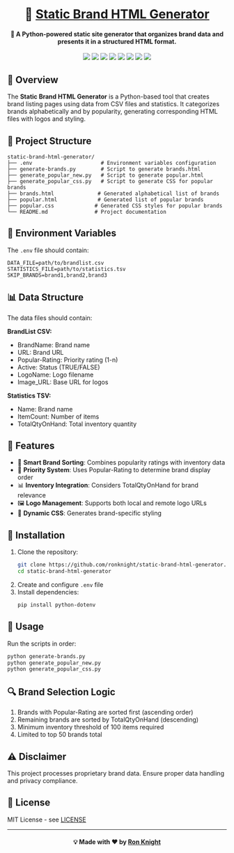 <h1 align="center">🚀 <a href="https://github.com/ronknight/static-brand-html-generator">Static Brand HTML Generator</a></h1>

<h4 align="center">🔧 A Python-powered static site generator that organizes brand data and presents it in a structured HTML format.</h4>

<p align="center">
  <a href="https://twitter.com/PinoyITSolution"><img src="https://img.shields.io/twitter/follow/PinoyITSolution?style=social"></a>
  <a href="https://github.com/ronknight?tab=followers"><img src="https://img.shields.io/github/followers/ronknight?style=social"></a>
  <a href="https://github.com/ronknight/static-brand-html-generator/stargazers"><img src="https://img.shields.io/github/stars/BEPb/BEPb.svg?logo=github"></a>
  <a href="https://github.com/ronknight/static-brand-html-generator/network/members"><img src="https://img.shields.io/github/forks/BEPb/BEPb.svg?color=blue&logo=github"></a>
  <a href="https://youtube.com/@PinoyITSolution"><img src="https://img.shields.io/youtube/channel/subscribers/UCeoETAlg3skyMcQPqr97omg"></a>
  <a href="https://github.com/ronknight/static-brand-html-generator/issues"><img src="https://img.shields.io/badge/contributions-welcome-brightgreen.svg?style=flat"></a>
  <a href="https://github.com/ronknight/static-brand-html-generator/blob/main/LICENSE"><img src="https://img.shields.io/badge/License-MIT-yellow.svg"></a>
  <a href="https://github.com/ronknight"><img src="https://img.shields.io/badge/Made%20with%20%F0%9F%A4%8D%20by%20-%20Ronknight%20-%20red"></a>
</p>

## 📌 Overview
The **Static Brand HTML Generator** is a Python-based tool that creates brand listing pages using data from CSV files and statistics. It categorizes brands alphabetically and by popularity, generating corresponding HTML files with logos and styling.

## 📂 Project Structure
```
static-brand-html-generator/
├── .env                      # Environment variables configuration
├── generate-brands.py        # Script to generate brands.html
├── generate_popular_new.py   # Script to generate popular.html
├── generate_popular_css.py   # Script to generate CSS for popular brands
├── brands.html              # Generated alphabetical list of brands
├── popular.html             # Generated list of popular brands
├── popular.css             # Generated CSS styles for popular brands
└── README.md               # Project documentation
```

## 🔧 Environment Variables
The `.env` file should contain:
```
DATA_FILE=path/to/brandlist.csv
STATISTICS_FILE=path/to/statistics.tsv
SKIP_BRANDS=brand1,brand2,brand3
```

## 📊 Data Structure
The data files should contain:

**BrandList CSV:**
- BrandName: Brand name
- URL: Brand URL
- Popular-Rating: Priority rating (1-n)
- Active: Status (TRUE/FALSE)
- LogoName: Logo filename
- Image_URL: Base URL for logos

**Statistics TSV:**
- Name: Brand name
- ItemCount: Number of items
- TotalQtyOnHand: Total inventory quantity

## 🚀 Features
- 📌 **Smart Brand Sorting**: Combines popularity ratings with inventory data
- 🎯 **Priority System**: Uses Popular-Rating to determine brand display order
- 📊 **Inventory Integration**: Considers TotalQtyOnHand for brand relevance
- 🖼️ **Logo Management**: Supports both local and remote logo URLs
- 🎨 **Dynamic CSS**: Generates brand-specific styling

## 🔧 Installation
1. Clone the repository:
   ```sh
   git clone https://github.com/ronknight/static-brand-html-generator.git
   cd static-brand-html-generator
   ```
2. Create and configure `.env` file
3. Install dependencies:
   ```sh
   pip install python-dotenv
   ```

## 📌 Usage
Run the scripts in order:
```sh
python generate-brands.py
python generate_popular_new.py
python generate_popular_css.py
```

## 🔍 Brand Selection Logic
1. Brands with Popular-Rating are sorted first (ascending order)
2. Remaining brands are sorted by TotalQtyOnHand (descending)
3. Minimum inventory threshold of 100 items required
4. Limited to top 50 brands total

## ⚠️ Disclaimer
This project processes proprietary brand data. Ensure proper data handling and privacy compliance.

## 📜 License
MIT License - see [LICENSE](LICENSE)

---
<h4 align="center">💡 Made with ❤️ by <a href="https://github.com/ronknight">Ron Knight</a></h4>

